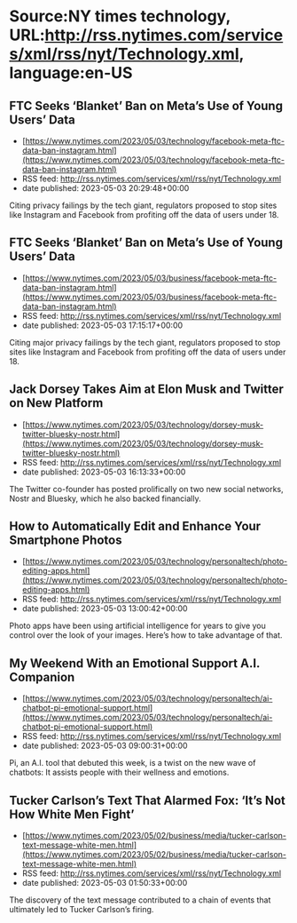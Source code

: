 # Source:NY times technology, URL:http://rss.nytimes.com/services/xml/rss/nyt/Technology.xml, language:en-US

## FTC Seeks ‘Blanket’ Ban on Meta’s Use of Young Users’ Data
 - [https://www.nytimes.com/2023/05/03/technology/facebook-meta-ftc-data-ban-instagram.html](https://www.nytimes.com/2023/05/03/technology/facebook-meta-ftc-data-ban-instagram.html)
 - RSS feed: http://rss.nytimes.com/services/xml/rss/nyt/Technology.xml
 - date published: 2023-05-03 20:29:48+00:00

Citing privacy failings by the tech giant, regulators proposed to stop sites like Instagram and Facebook from profiting off the data of users under 18.

## FTC Seeks ‘Blanket’ Ban on Meta’s Use of Young Users’ Data
 - [https://www.nytimes.com/2023/05/03/business/facebook-meta-ftc-data-ban-instagram.html](https://www.nytimes.com/2023/05/03/business/facebook-meta-ftc-data-ban-instagram.html)
 - RSS feed: http://rss.nytimes.com/services/xml/rss/nyt/Technology.xml
 - date published: 2023-05-03 17:15:17+00:00

Citing major privacy failings by the tech giant, regulators proposed to stop sites like Instagram and Facebook from profiting off the data of users under 18.

## Jack Dorsey Takes Aim at Elon Musk and Twitter on New Platform
 - [https://www.nytimes.com/2023/05/03/technology/dorsey-musk-twitter-bluesky-nostr.html](https://www.nytimes.com/2023/05/03/technology/dorsey-musk-twitter-bluesky-nostr.html)
 - RSS feed: http://rss.nytimes.com/services/xml/rss/nyt/Technology.xml
 - date published: 2023-05-03 16:13:33+00:00

The Twitter co-founder has posted prolifically on two new social networks, Nostr and Bluesky, which he also backed financially.

## How to Automatically Edit and Enhance Your Smartphone Photos
 - [https://www.nytimes.com/2023/05/03/technology/personaltech/photo-editing-apps.html](https://www.nytimes.com/2023/05/03/technology/personaltech/photo-editing-apps.html)
 - RSS feed: http://rss.nytimes.com/services/xml/rss/nyt/Technology.xml
 - date published: 2023-05-03 13:00:42+00:00

Photo apps have been using artificial intelligence for years to give you control over the look of your images. Here’s how to take advantage of that.

## My Weekend With an Emotional Support A.I. Companion
 - [https://www.nytimes.com/2023/05/03/technology/personaltech/ai-chatbot-pi-emotional-support.html](https://www.nytimes.com/2023/05/03/technology/personaltech/ai-chatbot-pi-emotional-support.html)
 - RSS feed: http://rss.nytimes.com/services/xml/rss/nyt/Technology.xml
 - date published: 2023-05-03 09:00:31+00:00

Pi, an A.I. tool that debuted this week, is a twist on the new wave of chatbots: It assists people with their wellness and emotions.

## Tucker Carlson’s Text That Alarmed Fox: ‘It’s Not How White Men Fight’
 - [https://www.nytimes.com/2023/05/02/business/media/tucker-carlson-text-message-white-men.html](https://www.nytimes.com/2023/05/02/business/media/tucker-carlson-text-message-white-men.html)
 - RSS feed: http://rss.nytimes.com/services/xml/rss/nyt/Technology.xml
 - date published: 2023-05-03 01:50:33+00:00

The discovery of the text message contributed to a chain of events that ultimately led to Tucker Carlson’s firing.

